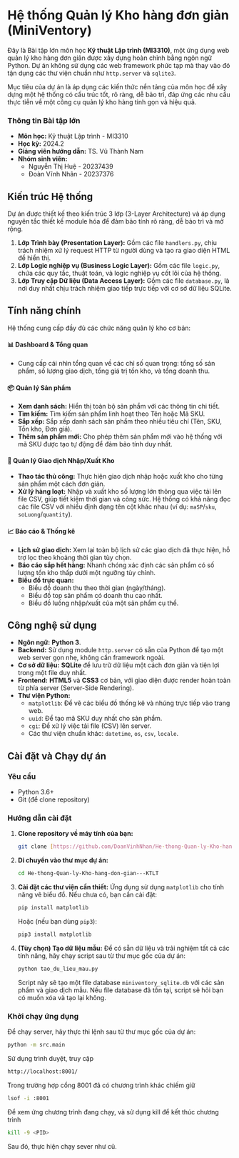# Hệ thống Quản lý Kho hàng đơn giản (MiniVentory)

Đây là Bài tập lớn môn học **Kỹ thuật Lập trình (MI3310)**, một ứng dụng web quản lý kho hàng đơn giản được xây dựng hoàn chỉnh bằng ngôn ngữ Python. Dự án không sử dụng các web framework phức tạp mà thay vào đó tận dụng các thư viện chuẩn như `http.server` và `sqlite3`.

Mục tiêu của dự án là áp dụng các kiến thức nền tảng của môn học để xây dựng một hệ thống có cấu trúc tốt, rõ ràng, dễ bảo trì, đáp ứng các nhu cầu thực tiễn về một công cụ quản lý kho hàng tinh gọn và hiệu quả. 

### Thông tin Bài tập lớn
* **Môn học:** Kỹ thuật Lập trình - MI3310 
* **Học kỳ:** 2024.2 
* **Giảng viên hướng dẫn:** TS. Vũ Thành Nam 
* **Nhóm sinh viên:**
    * Nguyễn Thị Huệ - 20237439 
    * Đoàn Vĩnh Nhân - 20237376 

## Kiến trúc Hệ thống

Dự án được thiết kế theo kiến trúc 3 lớp (3-Layer Architecture) và áp dụng nguyên tắc thiết kế module hóa để đảm bảo tính rõ ràng, dễ bảo trì và mở rộng. 

1.  **Lớp Trình bày (Presentation Layer):** Gồm các file `handlers.py`, chịu trách nhiệm xử lý request HTTP từ người dùng và tạo ra giao diện HTML để hiển thị. 
2.  **Lớp Logic nghiệp vụ (Business Logic Layer):** Gồm các file `logic.py`, chứa các quy tắc, thuật toán, và logic nghiệp vụ cốt lõi của hệ thống. 
3.  **Lớp Truy cập Dữ liệu (Data Access Layer):** Gồm các file `database.py`, là nơi duy nhất chịu trách nhiệm giao tiếp trực tiếp với cơ sở dữ liệu SQLite. 

## Tính năng chính

Hệ thống cung cấp đầy đủ các chức năng quản lý kho cơ bản:

#### 📊 **Dashboard & Tổng quan**
* Cung cấp cái nhìn tổng quan về các chỉ số quan trọng: tổng số sản phẩm, số lượng giao dịch, tổng giá trị tồn kho, và tổng doanh thu.

#### 📦 **Quản lý Sản phẩm**
* **Xem danh sách:** Hiển thị toàn bộ sản phẩm với các thông tin chi tiết. 
* **Tìm kiếm:** Tìm kiếm sản phẩm linh hoạt theo Tên hoặc Mã SKU. 
* **Sắp xếp:** Sắp xếp danh sách sản phẩm theo nhiều tiêu chí (Tên, SKU, Tồn kho, Đơn giá). 
* **Thêm sản phẩm mới:** Cho phép thêm sản phẩm mới vào hệ thống với mã SKU được tạo tự động để đảm bảo tính duy nhất. 

#### 🚚 **Quản lý Giao dịch Nhập/Xuất Kho**
* **Thao tác thủ công:** Thực hiện giao dịch nhập hoặc xuất kho cho từng sản phẩm một cách đơn giản. 
* **Xử lý hàng loạt:** Nhập và xuất kho số lượng lớn thông qua việc tải lên file CSV, giúp tiết kiệm thời gian và công sức.  Hệ thống có khả năng đọc các file CSV với nhiều định dạng tên cột khác nhau (ví dụ: `maSP`/`sku`, `soLuong`/`quantity`).

#### 📈 **Báo cáo & Thống kê**
* **Lịch sử giao dịch:** Xem lại toàn bộ lịch sử các giao dịch đã thực hiện, hỗ trợ lọc theo khoảng thời gian tùy chọn. 
* **Báo cáo sắp hết hàng:** Nhanh chóng xác định các sản phẩm có số lượng tồn kho thấp dưới một ngưỡng tùy chỉnh. 
* **Biểu đồ trực quan:** 
    * Biểu đồ doanh thu theo thời gian (ngày/tháng).
    * Biểu đồ top sản phẩm có doanh thu cao nhất.
    * Biểu đồ luồng nhập/xuất của một sản phẩm cụ thể.

## Công nghệ sử dụng

* **Ngôn ngữ:** **Python 3**. 
* **Backend:** Sử dụng module `http.server` có sẵn của Python để tạo một web server gọn nhẹ, không cần framework ngoài. 
* **Cơ sở dữ liệu:** **SQLite** để lưu trữ dữ liệu một cách đơn giản và tiện lợi trong một file duy nhất. 
* **Frontend:** **HTML5** và **CSS3** cơ bản, với giao diện được render hoàn toàn từ phía server (Server-Side Rendering). 
* **Thư viện Python:**
    * `matplotlib`: Để vẽ các biểu đồ thống kê và nhúng trực tiếp vào trang web. 
    * `uuid`: Để tạo mã SKU duy nhất cho sản phẩm. 
    * `cgi`: Để xử lý việc tải file (CSV) lên server. 
    * Các thư viện chuẩn khác: `datetime`, `os`, `csv`, `locale`. 

## Cài đặt và Chạy dự án

### Yêu cầu
* Python 3.6+
* Git (để clone repository)

### Hướng dẫn cài đặt

1.  **Clone repository về máy tính của bạn:**
    ```bash
    git clone [https://github.com/DoanVinhNhan/He-thong-Quan-ly-Kho-hang-don-gian---KTLT.git](https://github.com/DoanVinhNhan/He-thong-Quan-ly-Kho-hang-don-gian---KTLT.git)
    ```

2.  **Di chuyển vào thư mục dự án:**
    ```bash
    cd He-thong-Quan-ly-Kho-hang-don-gian---KTLT
    ```

3.  **Cài đặt các thư viện cần thiết:**
    Ứng dụng sử dụng `matplotlib` cho tính năng vẽ biểu đồ. Nếu chưa có, bạn cần cài đặt:
    ```bash
    pip install matplotlib
    ```
    Hoặc (nếu bạn dùng `pip3`):
    ```bash
    pip3 install matplotlib
    ```

4.  **(Tùy chọn) Tạo dữ liệu mẫu:**
    Để có sẵn dữ liệu và trải nghiệm tất cả các tính năng, hãy chạy script sau từ thư mục gốc của dự án:
    ```bash
    python tao_du_lieu_mau.py
    ```
    Script này sẽ tạo một file database `miniventory_sqlite.db` với các sản phẩm và giao dịch mẫu. Nếu file database đã tồn tại, script sẽ hỏi bạn có muốn xóa và tạo lại không.

### Khởi chạy ứng dụng

Để chạy server, hãy thực thi lệnh sau từ thư mục gốc của dự án:
```bash
python -m src.main
```
Sử dụng trình duyệt, truy cập
```bash
http://localhost:8001/
```
Trong trường hợp cổng 8001 đã có chương trình khác chiếm giữ
```bash
lsof -i :8001
```
Để xem ứng chương trình đang chạy, và sử dụng kill để kết thúc chương trình
```bash
kill -9 <PID>
```
Sau đó, thực hiện chạy sever như cũ.
